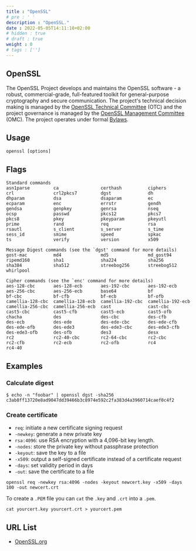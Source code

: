 ```yaml
---
title : "OpenSSL"
# pre : ' '
description : "OpenSSL."
date : 2022-05-05T14:11:10+02:00
# hidden : true
# draft : true
weight : 0
# tags : ['']
---
```


## OpenSSL

The OpenSSL Project develops and maintains the OpenSSL software - a robust, commercial-grade, full-featured toolkit for general-purpose cryptography and secure communication. The project's technical decision making is managed by the [OpenSSL Technical Committee](https://www.openssl.org/community/otc.html) (OTC) and the project governance is managed by the [OpenSSL Management Committee](https://www.openssl.org/community/omc.html) (OMC). The project operates under formal [Bylaws](https://www.openssl.org/policies/omc-bylaws.html).

## Usage

```plain
openssl [options]
```

## Flags

```plain
Standard commands
asn1parse         ca                certhash          ciphers           
crl               crl2pkcs7         dgst              dh                
dhparam           dsa               dsaparam          ec                
ecparam           enc               errstr            gendh             
gendsa            genpkey           genrsa            nseq              
ocsp              passwd            pkcs12            pkcs7             
pkcs8             pkey              pkeyparam         pkeyutl           
prime             rand              req               rsa               
rsautl            s_client          s_server          s_time            
sess_id           smime             speed             spkac             
ts                verify            version           x509              

Message Digest commands (see the `dgst' command for more details)
gost-mac          md4               md5               md_gost94         
ripemd160         sha1              sha224            sha256            
sha384            sha512            streebog256       streebog512       
whirlpool         

Cipher commands (see the `enc' command for more details)
aes-128-cbc       aes-128-ecb       aes-192-cbc       aes-192-ecb       
aes-256-cbc       aes-256-ecb       base64            bf                
bf-cbc            bf-cfb            bf-ecb            bf-ofb            
camellia-128-cbc  camellia-128-ecb  camellia-192-cbc  camellia-192-ecb  
camellia-256-cbc  camellia-256-ecb  cast              cast-cbc          
cast5-cbc         cast5-cfb         cast5-ecb         cast5-ofb         
chacha            des               des-cbc           des-cfb           
des-ecb           des-ede           des-ede-cbc       des-ede-cfb       
des-ede-ofb       des-ede3          des-ede3-cbc      des-ede3-cfb      
des-ede3-ofb      des-ofb           des3              desx              
rc2               rc2-40-cbc        rc2-64-cbc        rc2-cbc           
rc2-cfb           rc2-ecb           rc2-ofb           rc4               
rc4-40            
```

## Examples

### Calculate digest

```plain
$ echo -n "foobar" | openssl dgst -sha256
c3ab8ff13720e8ad9047dd39466b3c8974e592c2fa383d4a3960714caef0c4f2
```

### Create certificate

* `req`: initiate a new certificate signing request
* `-newkey`: generate a new private key
* `rsa:4096`: use RSA encryption with a 4,096-bit key length.
* `-nodes`: store the private key without passphrase protection
* `-keyout`: save the key to a file
* `-x509`: output a self-signed certificate instead of a certificate request
* `-days`: set validity period in days
* `-out`: save the certificate to a file

```plain
openssl req -newkey rsa:4096 -nodes -keyout newcert.key -x509 -days 100 -out newcert.crt
```

To create a `.PEM` file you can `cat` the `.key` and `.crt` into a `.pem`.

`cat yourcert.key yourcert.crt > yourcert.pem`

## URL List

- [OpenSSL.org](https://www.openssl.org/)
